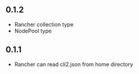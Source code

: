 0.1.2
--

 * Rancher collection type
 * NodePool type

0.1.1
--

 * Rancher can read cli2.json from home directory
